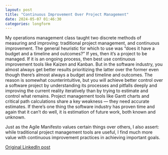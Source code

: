 ```yaml
---
layout: post
title: "Continuous Improvement Over Project Management"
date: 2024-05-07 01:46:30
categories: longform
---
```


My operations management class taught two discrete methods of measuring and improving: traditional project management, and continuous improvement.  The general heuristic for which to use was “does it have a budget and a timeline and outcomes?” If yes, then it’s a project to be managed. If it is an ongoing process, then best use continuous improvement tools like Kaizen and Kanban. But in the software industry, you almost always get better results prioritizing the latter over the former even though there’s almost always a budget and timeline and outcomes. The reason is somewhat counterintuitive, but you will achieve better control over a software project by understanding its processes and pitfalls deeply and improving the current reality iteratively than by trying to estimate and control what remains. Project management tools like Gantt charts and critical path calculations share a key weakness — they need accurate estimates. If there’s one thing the software industry has proven time and again that it can’t do well, it is estimation of future work, both known and unknown.

Just as the Agile Manifesto values certain things over others, I also assert: while traditional project management tools are useful, I find much more value with continuous improvement practices in achieving important goals.

[Original LinkedIn post](https://www.linkedin.com/feed/update/urn%3Ali%3Ashare%3A7193425932966060032)
